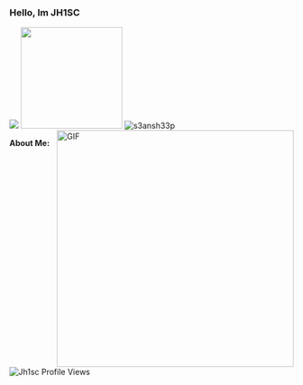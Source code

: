 ### Hello, Im JH1SC

<img style="text-align: center" src="[https://discord.c99.nl/widget/theme-3/647976088894439454.png](https://discord.c99.nl/widget/theme-2/827435578487472138.png)">

<img height="180em" src="[https://github-readme-stats.vercel.app/api?username=Gapur&show_icons=true&hide_border=true&&count_private=true&include_all_commits=true](https://github-readme-stats.vercel.app/api?username=Gapur&show_icons=true&hide_border=true&&count_private=true&include_all_commits=true)" />


<img src="https://github-profile-trophy.vercel.app/?username=Jh1sc&theme=onedark&margin-w=15&margin-h=15&column=7&v=2" alt="s3ansh33p" />


<img align="right" width=420px alt="GIF" src="https://media.giphy.com/media/3ohhwNqFMnb7wZgNnq/giphy.gif" />

**About Me:**

<p align="left"> <img src="https://komarev.com/ghpvc/?username=Jh1sc&label=Profile%20views&color=0e75b6&style=flat" alt="Jh1sc Profile Views" /> </p>
